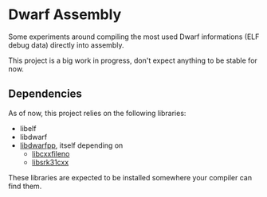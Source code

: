 # Dwarf Assembly

Some experiments around compiling the most used Dwarf informations (ELF debug
data) directly into assembly.

This project is a big work in progress, don't expect anything to be stable for
now.

## Dependencies

As of now, this project relies on the following libraries:

* libelf
* libdwarf
* [libdwarfpp](https://github.com/stephenrkell/libdwarfpp), itself depending on
    - [libcxxfileno](https://github.com/stephenrkell/libcxxfileno)
    - [libsrk31cxx](https://github.com/stephenrkell/libsrk31cxx)

These libraries are expected to be installed somewhere your compiler can find
them.

